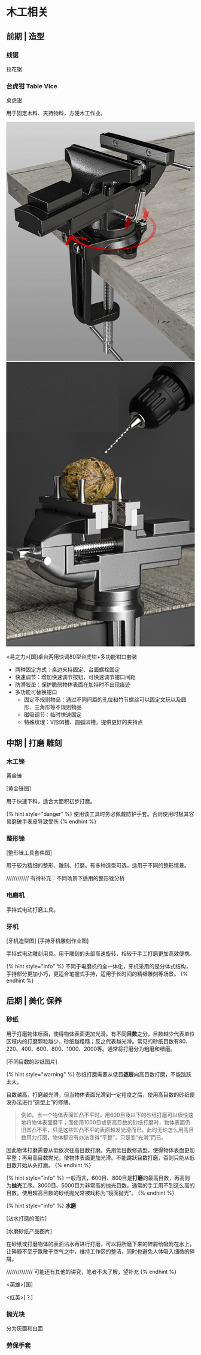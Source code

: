 # 木工相关
## 前期 | 造型
### 线锯
拉花锯


### 台虎钳 Table Vice
桌虎钳

用于固定木料、夹持物料，方便木工作业。

![台虎钳外观图](assets/image-20210205222352940.png)
![台虎钳固定桌面图](assets/image-20210205222722474.png)

<易之力>[国]桌台两用快调80型台虎钳+多功能钳口套装

- 两种固定方式：桌边夹持固定、台面螺栓固定
- 快速调节：增加快速调节按钮，可快速调节钳口间距
- 防滑胶垫：保护脆弱物体表面在加持时不出现痕迹
- 多功能可替换钳口
  - 固定不规则物品：通过不同间距的孔位和竹节螺丝可以固定文玩以及圆形、三角形等不规则物品
  - 磁吸调节：临时快速固定
  - 特殊纹理：V形凹槽、圆弧凹槽，提供更好的夹持点


## 中期 | 打磨 雕刻
### 木工锉
黄金锉

[黄金锉图]

用于快速下料，适合大面积初步打磨。

{% hint style="danger" %}
使用该工具时务必佩戴防护手套。否则使用时极其容易磨破手表皮导致受伤
{% endhint %}

### 整形锉

[整形锉工具套件图]

用于较为精细的整形、雕刻、打磨。有多种造型可选，适用于不同的整形情景。

//////////// 有待补充：不同场景下适用的整形锉分析

### 电磨机

手持式电动打磨工具。

### 牙机

[牙机造型图]
[手持牙机雕刻作业图]

手持式电动雕刻用具。用于雕刻的头部高速旋转，相较于手工打磨更加高效便携。

{% hint style="info" %}
不同于电磨机的全一体化，牙机采用的是分体式结构，手持部分更加小巧，更适合笔握式手持，适用于长时间的精细雕刻等场景。
{% endhint %}

## 后期 | 美化 保养

### 砂纸

用于打磨物体标面，使得物体表面更加光滑。有不同**目数**之分，目数越少代表单位区域内的打磨颗粒越少，砂纸越粗糙；反之代表越光滑。常见的砂纸目数有80、220、400、600、800、1000、2000等。通常将打磨分为粗磨和细磨。

[不同目数的砂纸图片]

{% hint style="warning" %}
砂纸打磨需要从低目**逐层**向高目数打磨，不能跳跃太大。

目数越高，打磨越光滑，但当物体表面光滑到一定程度之后，使用高目数的砂纸便没办法进行“造型上”的修缮。

> 例如，当一个物体表面凹凸不平时，用600目及以下的砂纸打磨可以很快速地将物体表面磨平；而使用1000目或更高目数的砂纸打磨时，物体表面仍旧凹凸不平，只是这些凹凸不平的表面越发光滑而已。此时无论怎么用高目数用力打磨，物体都没有办法变得“平整”，只是变“光滑”而已。

因此物体打磨需要从低依次往高目数打磨。先用低目数修造型，使得物体表面更加平整；再用高目数抛光，使物体表面更加光滑。不能跳跃目数打磨，否则只能从低目数开始从头打磨。
{% endhint %}

{% hint style="info" %}
一般而言，600目、800目是**打磨**的最高目数，再高则为**抛光**工序。3000目、5000目为非常高的抛光目数，通常的手工用不到这么高的目数。使用超高目数的砂纸抛光常被戏称为“镜面抛光”。
{% endhint %}

{% hint style="info" %}
**水磨**

[沾水打磨的图片]

[水磨砂纸产品图片]

在砂纸或打磨物体的表面沾水再进行打磨，可以将所磨下来的碎屑给吸附在水上，让碎屑不至于飘散于空气之中，维持工作区的整洁，同时也避免人体吸入细微的碎屑。

////////////// 可能还有其他的讲究，笔者不太了解，望补充
{% endhint %}

<英雄>[国]

<红英>[？]

### 抛光块

分为灰面和白面

### 劳保手套


























